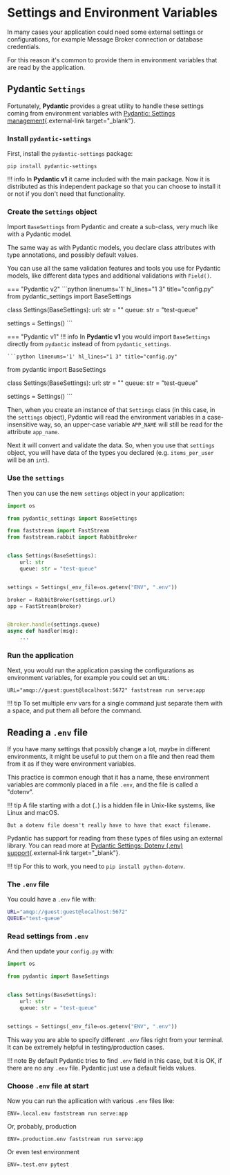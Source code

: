# Settings and Environment Variables

In many cases your application could need some external settings or configurations, for example Message Broker connection or database credentials.

For this reason it's common to provide them in environment variables that are read by the application.

## Pydantic `Settings`

Fortunately, **Pydantic** provides a great utility to handle these settings coming from environment variables with [Pydantic: Settings management](https://docs.pydantic.dev/latest/usage/pydantic_settings/){.external-link target="_blank"}.

### Install `pydantic-settings`

First, install the `pydantic-settings` package:

```console
pip install pydantic-settings
```

!!! info
    In **Pydantic v1** it came included with the main package. Now it is distributed as this independent package so that you can choose to install it or not if you don't need that functionality.

### Create the `Settings` object

Import `BaseSettings` from Pydantic and create a sub-class, very much like with a Pydantic model.

The same way as with Pydantic models, you declare class attributes with type annotations, and possibly default values.

You can use all the same validation features and tools you use for Pydantic models, like different data types and additional validations with `Field()`.

=== "Pydantic v2"
    ```python linenums='1' hl_lines="1 3" title="config.py"
from pydantic_settings import BaseSettings


class Settings(BaseSettings):
    url: str = ""
    queue: str = "test-queue"


settings = Settings()
    ```

=== "Pydantic v1"
    !!! info
        In **Pydantic v1** you would import `BaseSettings` directly from `pydantic` instead of from `pydantic_settings`.

    ```python linenums='1' hl_lines="1 3" title="config.py"
from pydantic import BaseSettings


class Settings(BaseSettings):
    url: str = ""
    queue: str = "test-queue"


settings = Settings()
    ```

Then, when you create an instance of that `Settings` class (in this case, in the `settings` object), Pydantic will read the environment variables in a case-insensitive way, so, an upper-case variable `APP_NAME` will still be read for the attribute `app_name`.

Next it will convert and validate the data. So, when you use that `settings` object, you will have data of the types you declared (e.g. `items_per_user` will be an `int`).

### Use the `settings`

Then you can use the new `settings` object in your application:

```python linenums='1' hl_lines="4 6 9" title="serve.py"
import os

from pydantic_settings import BaseSettings

from faststream import FastStream
from faststream.rabbit import RabbitBroker


class Settings(BaseSettings):
    url: str
    queue: str = "test-queue"


settings = Settings(_env_file=os.getenv("ENV", ".env"))

broker = RabbitBroker(settings.url)
app = FastStream(broker)


@broker.handle(settings.queue)
async def handler(msg):
    ...
```

### Run the application

Next, you would run the application passing the configurations as environment variables, for example you could set an `URL`:

```console
URL="amqp://guest:guest@localhost:5672" faststream run serve:app
```

!!! tip
    To set multiple env vars for a single command just separate them with a space, and put them all before the command.

## Reading a `.env` file

If you have many settings that possibly change a lot, maybe in different environments, it might be useful to put them on a file and then read them from it as if they were environment variables.

This practice is common enough that it has a name, these environment variables are commonly placed in a file `.env`, and the file is called a "dotenv".

!!! tip
    A file starting with a dot (`.`) is a hidden file in Unix-like systems, like Linux and macOS.

    But a dotenv file doesn't really have to have that exact filename.

Pydantic has support for reading from these types of files using an external library. You can read more at [Pydantic Settings: Dotenv (.env) support](https://docs.pydantic.dev/latest/usage/pydantic_settings/#dotenv-env-support){.external-link target="_blank"}.

!!! tip
    For this to work, you need to `pip install python-dotenv`.

### The `.env` file

You could have a `.env` file with:

```bash
URL="amqp://guest:guest@localhost:5672"
QUEUE="test-queue"
```

### Read settings from `.env`

And then update your `config.py` with:

```python linenums='1' hl_lines="1 7"
import os

from pydantic import BaseSettings


class Settings(BaseSettings):
    url: str
    queue: str = "test-queue"


settings = Settings(_env_file=os.getenv("ENV", ".env"))
```

This way you are able to specify different `.env` files right from your terminal. It can be extremely helpful in testing/production cases.

!!! note
    By default Pydantic tries to find `.env` field in this case, but it is OK, if there are no any `.env` file. Pydantic just use a default fields values.

### Choose `.env` file at start

Now you can run the apllication with various `.env` files like:

```console
ENV=.local.env faststream run serve:app
```

Or, probably, production

```console
ENV=.production.env faststream run serve:app
```

Or even test environment

```console
ENV=.test.env pytest
```
